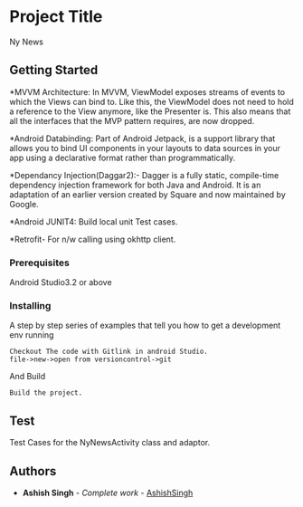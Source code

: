 # Project Title

Ny News

## Getting Started

*MVVM Architecture: In MVVM, ViewModel exposes streams of events to which the Views can bind to. Like this, the ViewModel does not need to hold a reference to the View anymore, like the Presenter is. This also means that all the interfaces that the MVP pattern requires, are now dropped.

*Android Databinding: Part of Android Jetpack, is a support library that allows you to bind UI components in your layouts to data sources in your app using a declarative format rather than programmatically.

*Dependancy Injection(Daggar2):- Dagger is a fully static, compile-time dependency injection framework for both Java and Android. It is an adaptation of an earlier version created by Square and now maintained by Google. 

*Android JUNIT4: Build local unit Test cases.

*Retrofit- For n/w calling using okhttp client.



### Prerequisites

Android Studio3.2 or above

 

### Installing

A step by step series of examples that tell you how to get a development env running



```
Checkout The code with Gitlink in android Studio.
file->new->open from versioncontrol->git
```

And Build

```
Build the project.
```



##  Test

Test Cases for the NyNewsActivity class and adaptor.

 

 


## Authors

* **Ashish Singh** - *Complete work* - [AshishSingh](https://github.com/Ashishsingh009)
 


